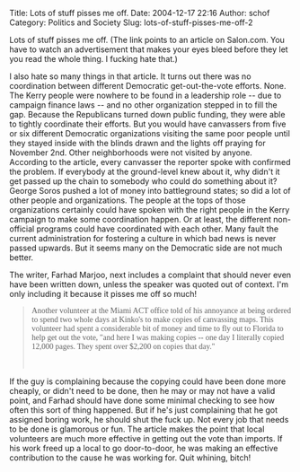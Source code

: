 Title: Lots of stuff pisses me off.
Date: 2004-12-17 22:16
Author: schof
Category: Politics and Society
Slug: lots-of-stuff-pisses-me-off-2

Lots of stuff pisses me off. (The link points to an article on
Salon.com. You have to watch an advertisement that makes your eyes bleed
before they let you read the whole thing. I fucking hate that.)

I also hate so many things in that article. It turns out there was no
coordination between different Democratic get-out-the-vote efforts.
None. The Kerry people were nowhere to be found in a leadership role --
due to campaign finance laws -- and no other organization stepped in to
fill the gap. Because the Republicans turned down public funding, they
were able to tightly coordinate their efforts. But you would have
canvassers from five or six different Democratic organizations visiting
the same poor people until they stayed inside with the blinds drawn and
the lights off praying for November 2nd. Other neighborhoods were not
visited by anyone. According to the article, every canvasser the
reporter spoke with confirmed the problem. If everybody at the
ground-level knew about it, why didn't it get passed up the chain to
somebody who could do something about it? George Soros pushed a lot of
money into battleground states; so did a lot of other people and
organizations. The people at the tops of those organizations certainly
could have spoken with the right people in the Kerry campaign to make
some coordination happen. Or at least, the different non-official
programs could have coordinated with each other. Many fault the current
administration for fostering a culture in which bad news is never passed
upwards. But it seems many on the Democratic side are not much better.

The writer, Farhad Marjoo, next includes a complaint that should never
even have been written down, unless the speaker was quoted out of
context. I'm only including it because it pisses me off so much!

> <span
> style="font-family:times new roman, times, serif;font-size:100%;">Another
> volunteer at the Miami ACT office told of his annoyance at being
> ordered to spend two whole days at Kinko's to make copies of
> canvassing maps. This volunteer had spent a considerable bit of money
> and time to fly out to Florida to help get out the vote, "and here I
> was making copies -- one day I literally copied 12,000 pages. They
> spent over \$2,200 on copies that day."</span>
>
>  

If the guy is complaining because the copying could have been done more
cheaply, or didn't need to be done, then he may or may not have a valid
point, and Farhad should have done some minimal checking to see how
often this sort of thing happened. But if he's just complaining that he
got assigned boring work, he should shut the fuck up. Not every job that
needs to be done is glamorous or fun. The article makes the point that
local volunteers are much more effective in getting out the vote than
imports. If his work freed up a local to go door-to-door, he was making
an effective contribution to the cause he was working for. Quit whining,
bitch!

